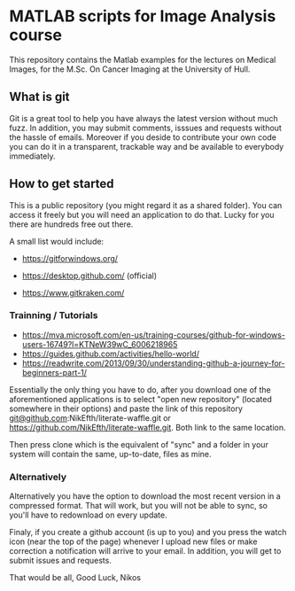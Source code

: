 # MATLAB scripts for Image Analysis course
This repository contains the Matlab examples for the lectures on Medical Images, for the M.Sc. On Cancer Imaging at the University of Hull.

## What is git

Git is a great tool to help you have always the latest version without much fuzz. In addition, you may submit comments, isssues and requests without the hassle of emails. Moreover if you deside to contribute your own code you can do it in a transparent, trackable way  and be available to everybody immediately. 

## How to get started

This is a public repository (you might regard it as a shared folder). You can access it freely but you will need an application to do that. Lucky for you there are hundreds free out there. 

A small list would include: 

* https://gitforwindows.org/

* https://desktop.github.com/ (official)

* https://www.gitkraken.com/

### Trainning / Tutorials
* https://mva.microsoft.com/en-us/training-courses/github-for-windows-users-16749?l=KTNeW39wC_6006218965
* https://guides.github.com/activities/hello-world/
* https://readwrite.com/2013/09/30/understanding-github-a-journey-for-beginners-part-1/

Essentially the only thing you have to do, after you download one of the aforementioned applications is to select "open new repository" (located somewhere in their options) and paste the link of this repository git@github.com:NikEfth/literate-waffle.git or https://github.com/NikEfth/literate-waffle.git. Both link to the same location. 

Then press clone which is the equivalent of "sync" and a folder in your system will contain the same, up-to-date, files as mine. 

### Alternatively
Alternatively you have the option to download the most recent version in a compressed format. That will work, but you will not be able to sync, so you'll have to redownload on every update. 

Finaly, if you create a github account (is up to you) and you press the watch icon (near the top of the page) whenever I upload new files or make correction a notification will arrive to your email. In addition, you will get to submit issues and requests. 

That would be all, 
Good Luck, 
Nikos

